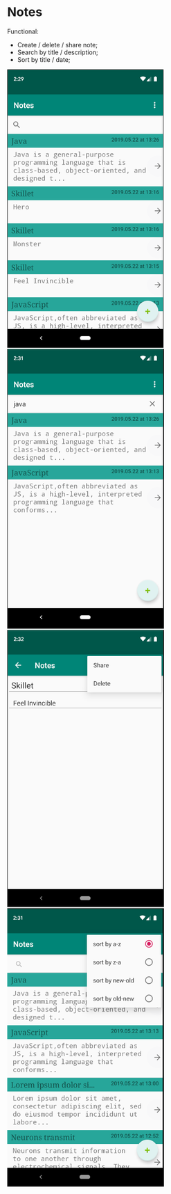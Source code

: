# Notes
<p>Functional:</p>
<ul>
  <li>Create / delete / share note;</li>
  <li>Search by title / description;</li>
  <li>Sort by title / date;</li>
</ul>
<img src="https://github.com/Sid0x/Notes/blob/master/screenshots/homeScreen.png" alt="home screen">
<img src="https://github.com/Sid0x/Notes/blob/master/screenshots/search.png" alt="search">
<img src="https://github.com/Sid0x/Notes/blob/master/screenshots/shareDelete.png" alt="sort by">
<img src="https://github.com/Sid0x/Notes/blob/master/screenshots/sortBy.png" alt="share/delete">

